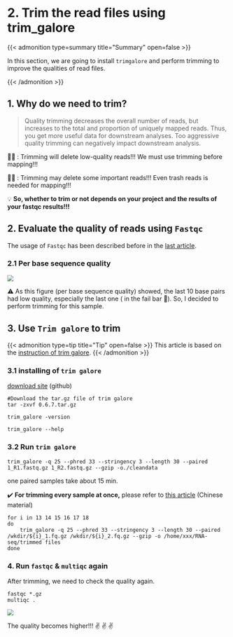 # 2. Trim the read files using trim_galore


{{< admonition type=summary title="Summary" open=false >}}

In this section, we are going to install `trimgalore` and perform trimming to improve the qualities of read files.

{{< /admonition >}}

## 1. Why do we need to trim?

>   Quality trimming decreases the overall number of reads, but increases to the total and proportion of uniquely mapped reads. Thus, you get more useful data for downstream analyses. Too aggressive quality trimming can negatively impact downstream analysis. 

:man_teacher: : Trimming will delete low-quality reads!!! We must use trimming before mapping!!!

:woman_teacher: : Trimming may delete some important reads!!! Even trash reads is needed for mapping!!!

:bulb: **So, whether to trim or not depends on your project and the results of your fastqc results!!!**

## 2. Evaluate the quality of reads using `Fastqc`

The usage of `Fastqc` has been described before in the [last article](https://youeny.github.io/preparation-of-clean-reads-data-for-rna-seq/).

### 2.1 Per base sequence quality

<img src="https://s2.loli.net/2022/04/08/IWVoEHvpxZ4L2yT.png" style="zoom:90%;" />

:warning: As this figure (per base sequence quality) showed, the last 10 base pairs had low quality, especially the last one ( in the fail bar :red_circle:). So, I decided to perform trimming for this sample.

## 3. Use `Trim galore` to trim

{{< admonition type=tip title="Tip" open=false >}}
This article is based on the [instruction of trim galore](https://github.com/FelixKrueger/TrimGalore/blob/master/Docs/Trim_Galore_User_Guide.md).
{{< /admonition >}}

### 3.1 installing of `trim galore`

[download site](https://github.com/FelixKrueger/TrimGalore/releases) (github)

```shell
#Download the tar.gz file of trim galore
tar -zxvf 0.6.7.tar.gz
```

```shell
trim_galore -version

trim_galore --help
```

### 3.2 Run `trim galore`

```shell
trim_galore -q 25 --phred 33 --stringency 3 --length 30 --paired 1_R1.fastq.gz 1_R2.fastq.gz --gzip -o./cleandata
```

one paired samples take about 15 min. 

:heavy_check_mark: **For trimming every sample at once,** please refer to [this article](https://cloud.tencent.com/developer/article/1703054) (Chinese material)

```shell
for i in 13 14 15 16 17 18
do 
	trim_galore -q 25 --phred 33 --stringency 3 --length 30 --paired /wkdir/${i}_1.fq.gz /wkdir/${i}_2.fq.gz --gzip -o /home/xxx/RNA-seq/trimmed files
done
```

### 4. Run `fastqc` & `multiqc` again 

After trimming, we need to check the quality again.

```shell
fastqc *.gz
multiqc .
```

<img src="https://s2.loli.net/2022/04/08/QJoiqIPwBV3jg6b.png" style="zoom:90%;" />

The quality becomes higher!!! :v: :v: :v:
